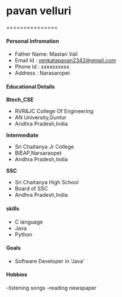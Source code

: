 # pavan velluri 
===============

#### Personal Infromation
- Father Name: Mastan Vali
- Email Id : venkatapavan2342@gmail.com
- Phone Id : xxxxxxxxxx
- Address  : Narasaropet

#### Educational Details 

**Btech_CSE**
- RVR&JC College Of Engineering
- AN University,Guntur
- Andhra Pradesh,India

**Intermediate**
- Sri Chaitanya Jr College
- BIEAP,Narsaraopet
- Andhra Pradesh,India

**SSC**
- Sri Chaitanya High School
- Board of SSC
- Andhra Pradesh,India

#### skills
- C language
- Java 
- Python 

#### Goals
- Software Developer in 'Java'

#### Hobbies
-listening songs
-reading newspaper



